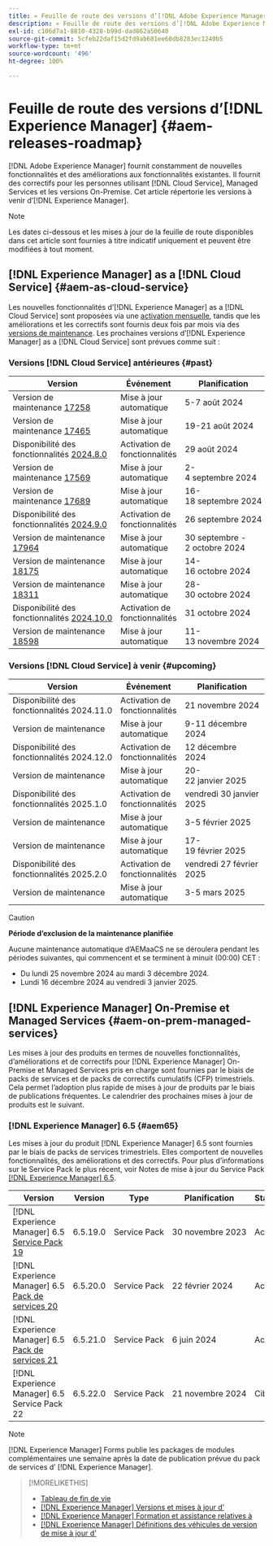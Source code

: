 ```yaml
---
title: « Feuille de route des versions d’[!DNL Adobe Experience Manager] »
description: « Feuille de route des versions d’[!DNL Adobe Experience Manager] »
exl-id: c106d7a1-8810-4328-b99d-dad862a50640
source-git-commit: 5cfeb22daf15d2fd9ab681ee60db8283ec1240b5
workflow-type: tm+mt
source-wordcount: '496'
ht-degree: 100%

---
```



# Feuille de route des versions d’[!DNL Experience Manager] {#aem-releases-roadmap}

[!DNL Adobe Experience Manager] fournit constamment de nouvelles fonctionnalités et des améliorations aux fonctionnalités existantes. Il fournit des correctifs pour les personnes utilisant [!DNL Cloud Service], Managed Services et les versions On-Premise. Cet article répertorie les versions à venir d’[!DNL Experience Manager].

>[!NOTE]
>
>Les dates ci-dessous et les mises à jour de la feuille de route disponibles dans cet article sont fournies à titre indicatif uniquement et peuvent être modifiées à tout moment.

## [!DNL Experience Manager] as a [!DNL Cloud Service] {#aem-as-cloud-service}

Les nouvelles fonctionnalités d’[!DNL Experience Manager] as a [!DNL Cloud Service] sont proposées via une [activation mensuelle](https://experienceleague.adobe.com/fr/docs/experience-manager-cloud-service/content/release-notes/release-notes/release-notes-current), tandis que les améliorations et les correctifs sont fournis deux fois par mois via des [versions de maintenance](https://experienceleague.adobe.com/fr/docs/experience-manager-cloud-service/content/release-notes/maintenance/latest).
Les prochaines versions d’[!DNL Experience Manager] as a [!DNL Cloud Service] sont prévues comme suit :

### Versions [!DNL Cloud Service] antérieures {#past}

| Version | Événement | Planification | Statut |
|---|---|---|---|
| Version de maintenance [17258](https://experienceleague.adobe.com/fr/docs/experience-manager-cloud-service/content/release-notes/maintenance/2024/2024-8-0#release-17258) | Mise à jour automatique | 5-7 août 2024 | Mis à jour |
| Version de maintenance [17465](https://experienceleague.adobe.com/fr/docs/experience-manager-cloud-service/content/release-notes/maintenance/2024/2024-8-0#release-17465) | Mise à jour automatique | 19-21 août 2024 | Mis à jour |
| Disponibilité des fonctionnalités [2024.8.0](https://experienceleague.adobe.com/fr/docs/experience-manager-cloud-service/content/release-notes/release-notes/2024/release-notes-2024-8-0) | Activation de fonctionnalités | 29 août 2024 | Activé |
| Version de maintenance [17569](https://experienceleague.adobe.com/fr/docs/experience-manager-cloud-service/content/release-notes/maintenance/2024/2024-9-0#release-17569) | Mise à jour automatique | 2-4 septembre 2024 | Mis à jour |
| Version de maintenance [17689](https://experienceleague.adobe.com/fr/docs/experience-manager-cloud-service/content/release-notes/maintenance/2024/2024-9-0#release-17689) | Mise à jour automatique | 16-18 septembre 2024 | Mis à jour |
| Disponibilité des fonctionnalités [2024.9.0](https://experienceleague.adobe.com/fr/docs/experience-manager-cloud-service/content/release-notes/release-notes/2024/release-notes-2024-9-0) | Activation de fonctionnalités | 26 septembre 2024 | Activé |
| Version de maintenance [17964](https://experienceleague.adobe.com/fr/docs/experience-manager-cloud-service/content/release-notes/maintenance/2024/2024-10-0#release-17964) | Mise à jour automatique | 30 septembre - 2 octobre 2024 | Mis à jour |
| Version de maintenance [18175](https://experienceleague.adobe.com/fr/docs/experience-manager-cloud-service/content/release-notes/maintenance/2024/2024-10-0#release-18175) | Mise à jour automatique | 14-16 octobre 2024 | Mis à jour |
| Version de maintenance [18311](https://experienceleague.adobe.com/fr/docs/experience-manager-cloud-service/content/release-notes/maintenance/2024/2024-10-0#18311) | Mise à jour automatique | 28-30 octobre 2024 | Mis à jour |
| Disponibilité des fonctionnalités [2024.10.0](https://experienceleague.adobe.com/fr/docs/experience-manager-cloud-service/content/release-notes/release-notes/release-notes-current) | Activation de fonctionnalités | 31 octobre 2024 | Activé |
| Version de maintenance [18598](https://experienceleague.adobe.com/fr/docs/experience-manager-cloud-service/content/release-notes/maintenance/latest) | Mise à jour automatique | 11-13 novembre 2024 | Mis à jour |

### Versions [!DNL Cloud Service] à venir {#upcoming}

| Version | Événement | Planification | Statut |
|---|---|---|---|
| Disponibilité des fonctionnalités 2024.11.0 | Activation de fonctionnalités | 21 novembre 2024 | Cible |
| Version de maintenance | Mise à jour automatique | 9-11 décembre 2024 | Cible |
| Disponibilité des fonctionnalités 2024.12.0 | Activation de fonctionnalités | 12 décembre 2024 | Cible |
| Version de maintenance | Mise à jour automatique | 20-22 janvier 2025 | Cible |
| Disponibilité des fonctionnalités 2025.1.0 | Activation de fonctionnalités | vendredi 30 janvier 2025 | Cible |
| Version de maintenance | Mise à jour automatique | 3-5 février 2025 | Cible |
| Version de maintenance | Mise à jour automatique | 17-19 février 2025 | Cible |
| Disponibilité des fonctionnalités 2025.2.0 | Activation de fonctionnalités | vendredi 27 février 2025 | Cible |
| Version de maintenance | Mise à jour automatique | 3-5 mars 2025 | Cible |

>[!CAUTION]
>
>**Période d’exclusion de la maintenance planifiée**
>
> Aucune maintenance automatique d’AEMaaCS ne se déroulera pendant les périodes suivantes, qui commencent et se terminent à minuit (00:00) CET :
>
>* Du lundi 25 novembre 2024 au mardi 3 décembre 2024.
>* Lundi 16 décembre 2024 au vendredi 3 janvier 2025.

## [!DNL Experience Manager] On-Premise et Managed Services {#aem-on-prem-managed-services}

Les mises à jour des produits en termes de nouvelles fonctionnalités, d’améliorations et de correctifs pour [!DNL Experience Manager] On-Premise et Managed Services pris en charge sont fournies par le biais de packs de services et de packs de correctifs cumulatifs (CFP) trimestriels. Cela permet l’adoption plus rapide de mises à jour de produits par le biais de publications fréquentes. Le calendrier des prochaines mises à jour de produits est le suivant.

### [!DNL Experience Manager] 6.5 {#aem65}

Les mises à jour du produit [!DNL Experience Manager] 6.5 sont fournies par le biais de packs de services trimestriels. Elles comportent de nouvelles fonctionnalités, des améliorations et des correctifs. Pour plus d’informations sur le Service Pack le plus récent, voir Notes de mise à jour du Service Pack [[!DNL Experience Manager] 6.5](https://experienceleague.adobe.com/fr/docs/experience-manager-65/content/release-notes/release-notes).

| Version | Version | Type | Planification | Statut |
|---|---|---|---|---|
| [!DNL Experience Manager] 6.5 [Service Pack 19](https://experienceleague.adobe.com/fr/docs/experience-manager-65/content/release-notes/service-pack/6-5-19) | 6.5.19.0 | Service Pack | 30 novembre 2023 | Activé |
| [!DNL Experience Manager] 6.5 [Pack de services 20](https://experienceleague.adobe.com/fr/docs/experience-manager-65/content/release-notes/service-pack/6-5-20) | 6.5.20.0 | Service Pack | 22 février 2024 | Activé |
| [!DNL Experience Manager] 6.5 [Pack de services 21](https://experienceleague.adobe.com/fr/docs/experience-manager-65/content/release-notes/release-notes) | 6.5.21.0 | Service Pack | 6 juin 2024 | Activé |
| [!DNL Experience Manager] 6.5 Service Pack 22 | 6.5.22.0 | Service Pack | 21 novembre 2024 | Cible |

>[!NOTE]
>
>[!DNL Experience Manager] Forms publie les packages de modules complémentaires une semaine après la date de publication prévue du pack de services d’ [!DNL Experience Manager].

>[!MORELIKETHIS]
>
>* [Tableau de fin de vie](https://helpx.adobe.com/fr/support/programs/eol-matrix.html)
>* [[!DNL Experience Manager] Versions et mises à jour d’](https://experienceleague.adobe.com/fr/docs/experience-manager-release-information/aem-release-updates/aem-releases-updates)
>* [[!DNL Experience Manager] Formation et assistance relatives à](https://experienceleague.adobe.com/fr/docs/experience-manager-cloud-service)
>* [[!DNL Experience Manager] Définitions des véhicules de version de mise à jour d’](/help/using/update-release-vehicle-definitions.md)
